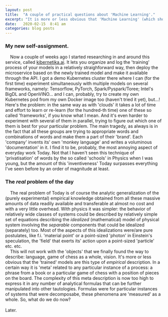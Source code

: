 ```yaml
---
layout: post
title:  "A couple of practical questions about 'Machine Learning'."
excerpt: "It is more or less obvious that 'Machine Learning' (which should be properly called 'Machine Teaching') is here to stay. Now, how do we solve the problem of understanding what these models have learned?"
date:   2020-02-15  8:41 am
categories: blog posts
---
```

### My new self-assignment.
&nbsp;&nbsp;&nbsp;&nbsp;Now a couple of weeks ago I started researching in and
around this service, called [kibernetika.ai](https://kibernetika.ai/). It lets you organize and 
log the 'training' process of your models in a relatively straighforward way, then deploy the
microservice based on the newly trained model and make it available through the API. I got a demo
Kubernetes cluster there where I can (for the first time) experiment simultaneously with multiple
models on several frameworks, namely: Tensorflow, PyTorch, Spark/Pyspark/Toree; Intel's BigDL and 
OpenVINO... and I can, probably, try to create my own Kubernetes pod from my own Docker image too
(haven't tried it yet), but...! Here's the problem: in the same way as with 'clouds' it takes a lot
of time and effort to learn or re-learn (for the hundred-th time) one of these so called 'frameworks', 
if you know what I mean. And it's even harder to experiment with several of them in parallel, trying
to figure out which one of them is best for your particular problem. The main tragedy, as always
is in the fact that all these groups are trying to appropriate words and combinations of words
and make them a part of their 'brand'. Each 'company' invents its' own 'monkey language' and writes
a voluminous 'documentation' in it. I find it to be, probably, the most annoying aspect of everyday work
Today. Not that I haven't seen this technique of 'privatisation' of words by the so called
'schools' in Physics when I was young, but the amount of this 'inventiveness' Today surpasses
everything I've seen before by an order of magnitude at least.<br>
### The _real_ problem of the day
&nbsp;&nbsp;&nbsp;&nbsp;The real problem of Today is of course the analytic generalization of the
(purely experimental) empirical knowledge obtained from all these massive amounts of data 
readily available and transferable at almost no cost and with a very little overhead. With physics it
was simpler: the behavior of relatively wide classes of systems could be described by relatively
simple set of equations describing the _idealized_ (mathematical) model of physical system involving
the _separable_ components that could be idealized (separately) too. Most of
the aspects of this idealizations were/are pure postulates, like f.i. 'material point' or a 
point-sized 'photon' in Einstein's speculation, the 'field' that exerts its' action upon a point-sized
'particle' etc. etc.<br>
&nbsp;&nbsp;&nbsp;&nbsp;This will not work with the 'objects' that we finally found the way to 
describe: language, game of chess as a whole, vision. It's more or less obvious that the 'trained'
models are this type of _empirical_ description. In a certain way it is 'meta' related to any particular 
instance of a process: a phrase from a book or a particular game of chess with a position of pieces on the
board. The complexity of this meta description is now too high to express it 
in any number of analytical formulas that can be further manipulated into other tautologies. 
Formulas were for particular instances of systems that were decomposabe, these phenomena are 'measured'
as a whole. So, what do we do now? 
<br><br>Later.

